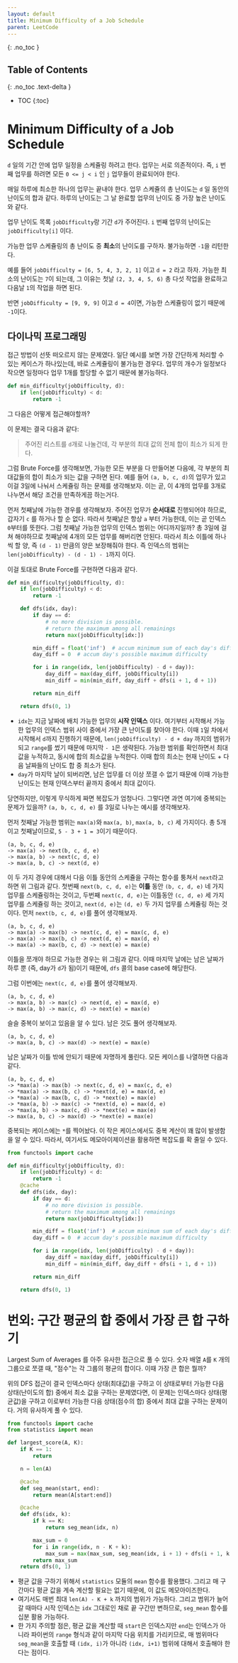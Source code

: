 ```yaml
---
layout: default
title: Minimum Difficulty of a Job Schedule
parent: LeetCode
---
```


{: .no_toc }
## Table of Contents
{: .no_toc .text-delta }
- TOC
{:toc}

# Minimum Difficulty of a Job Schedule
 `d` 일의 기간 안에 업무 일정을 스케쥴링 하려고 한다. 업무는 서로
 의존적이다. 즉, `i` 번째 업무를 하려면 모든 `0 <= j < i` 인 `j`
 업무들이 완료되어야 한다.

 매일 하루에 최소한 하나의 업무는 끝내야 한다. 업무 스케쥴의 총
 난이도는 `d` 일 동안의 난이도의 합과 같다. 하루의 난이도는 그 날
 완료할 업무의 난이도 중 가장 높은 난이도와 같다.

 업무 난이도 목록 `jobDifficulty`랑 기간 `d`가 주어진다. `i` 번째
 업무의 난이도는 `jobDifficulty[i]` 이다.

 가능한 업무 스케쥴링의 총 난이도 중 **최소**의 난이도를
 구하자. 불가능하면 `-1`을 리턴한다.

 예를 들어 `jobDifficulty = [6, 5, 4, 3, 2, 1]` 이고 `d = 2` 라고
 하자. 가능한 최소의 난이도는 `7`이 되는데, 그 이유는 첫날 `(2, 3, 4,
 5, 6)` 총 다섯 작업을 완료하고 다음날 `1`의 작업을 하면 된다.

 반면 `jobDifficulty = [9, 9, 9]` 이고 `d = 4`이면, 가능한 스케쥴링이
 없기 때문에 `-1`이다.

## 다이나믹 프로그래밍
 접근 방법이 선뜻 떠오르지 않는 문제였다. 일단 예시를 보면 가장
 간단하게 처리할 수 있는 케이스가 하나있는데, 바로 스케쥴링이 불가능한
 경우다. 업무의 개수가 일정보다 작으면 일정마다 업무 1개를 할당할 수
 없기 때문에 불가능하다.

```python
def min_difficulty(jobDifficulty, d):
    if len(jobDifficulty) < d:
        return -1
```

 그 다음은 어떻게 접근해야할까?

 이 문제는 결국 다음과 같다:

> 주어진 리스트를 `d`개로 나눌건데, 각 부분의 최대 값의 전체 합이
> 최소가 되게 한다.

 그럼 Brute Force를 생각해보면, 가능한 모든 부분을 다 만들어본 다음에,
 각 부분의 최대값들의 합이 최소가 되는 값을 구하면 된다. 예를 들어
 `(a, b, c, d)`의 업무가 있고 이걸 3일에 나눠서 스케쥴링 하는 문제를
 생각해보자. 이는 곧, 이 4개의 업무를 3개로 나누면서 해당 조건을
 만족하게끔 하는거다.

 먼저 첫째날에 가능한 경우를 생각해보자. 주어진 업무가 **순서대로**
 진행되어야 하므로, 갑자기 `c` 를 하거나 할 순 없다. 따라서 첫째날은
 항상 `a` 부터 가능한데, 이는 곧 인덱스 `0`부터를 뜻한다. 그럼 첫째날
 가능한 업무의 인덱스 범위는 어디까지일까? 총 3일에 걸쳐 해야하므로
 첫째날에 4개의 모든 업무를 해버리면 안된다. 따라서 최소 이틀에 하나
 씩 할 양, 즉 `(d - 1)` 만큼의 양은 보장해줘야 한다. 즉 인덱스의
 범위는 `len(jobDifficulty) - (d - 1) - 1`까지 이다.

 이걸 토대로 Brute Force를 구현하면 다음과 같다.

```python
def min_difficulty(jobDifficulty, d):
    if len(jobDifficulty) < d:
        return -1

    def dfs(idx, day):
        if day == d:
            # no more division is possible.
            # return the maximum among all remainings
            return max(jobDifficulty[idx:])

        min_diff = float('inf')  # accum minimum sum of each day's difficulties
        day_diff = 0  # accum day's possible maximum difficulty

        for i in range(idx, len(jobDifficulty) - d + day)):
            day_diff = max(day_diff, jobDifficulty[i])
            min_diff = min(min_diff, day_diff + dfs(i + 1, d + 1))

        return min_diff

    return dfs(0, 1)
```
 - `idx`는 지금 날짜에 배치 가능한 업무의 **시작 인덱스**
   이다. 여기부터 시작해서 가능한 업무의 인덱스 범위 사이 중에서 가장
   큰 난이도를 찾아야 한다. 이때 `1`일 차에서 시작해서 `d`까지
   진행하기 때문에, `len(jobDifficulty) - d + day` 까지의 범위가 되고
   `range`를 썼기 때문에 마지막 `- 1`은 생략된다. 가능한 범위를
   확인하면서 최대값을 누적하고, 동시에 합의 최소값을 누적한다. 이때
   합의 최소는 현재 난이도 + 다음 날짜들의 난이도 합 중 최소가 된다.
 - `day`가 마지막 날이 되버리면, 남은 업무를 더 이상 쪼갤 수 없기
   때문에 이때 가능한 난이도는 현재 인덱스부터 끝까지 중에서 최대
   값이다.

 당연하지만, 이렇게 무식하게 짜면 복잡도가 엄청나다. 그렇다면 과연
 여기에 중복되는 문제가 있을까? `(a, b, c, d, e)` 를 3일로 나누는
 예시를 생각해보자.

 먼저 첫째날 가능한 범위는 `max(a)`와 `max(a, b)`, `max(a, b, c)` 세
 가지이다. 총 5개이고 첫째날이므로, `5 - 3 + 1 = 3`이기 때문이다.

```
(a, b, c, d, e)
-> max(a) -> next(b, c, d, e)
-> max(a, b) -> next(c, d, e)
-> max(a, b, c) -> next(d, e)
```

 이 두 가지 경우에 대해서 다음 이틀 동안의 스케쥴을 구하는 함수를
 퉁쳐서 `next`라고 하면 위 그림과 같다. 첫번째 `next(b, c, d, e)`는
 **이틀** 동안 `(b, c, d, e)` 네 가지 업무를 스케쥴링하는 것이고,
 두번째 `next(c, d, e)`는 이틀동안 `(c, d, e)` 세 가지 업무를 스케쥴링
 하는 것이고, `next(d, e)`는 `(d, e)` 두 가지 업무를 스케쥴링 하는
 것이다. 먼저 `next(b, c, d, e)`를 풀어 생각해보자.

```
(a, b, c, d, e)
-> max(a) -> max(b) -> next(c, d, e) = max(c, d, e)
-> max(a) -> max(b, c) -> next(d, e) = max(d, e)
-> max(a) -> max(b, c, d) -> next(e) = max(e)
```

 이틀을 쪼개야 하므로 가능한 경우는 위 그림과 같다. 이때 마지막 날에는
 남은 날짜가 하루 뿐 (즉, day가 `d`가 됨)이기 때문에, `dfs` 콜의 base
 case에 해당한다.

 그럼 이번에는 `next(c, d, e)`를 풀어 생각해보자.

```
(a, b, c, d, e)
-> max(a, b) -> max(c) -> next(d, e) = max(d, e)
-> max(a, b) -> max(c, d) -> next(e) = max(e)
```

 슬슬 중복이 보이고 있음을 알 수 있다. 남은 것도 풀어 생각해보자.

```
(a, b, c, d, e)
-> max(a, b, c) -> max(d) -> next(e) = max(e)
```

 남은 날짜가 이틀 밖에 안되기 때문에 자명하게 풀린다. 모든 케이스를
 나열하면 다음과 같다.

```
(a, b, c, d, e)
-> *max(a) -> max(b) -> next(c, d, e) = max(c, d, e)
-> *max(a) -> max(b, c) -> *next(d, e) = max(d, e)
-> *max(a) -> max(b, c, d) -> *next(e) = max(e)
-> *max(a, b) -> max(c) -> *next(d, e) = max(d, e)
-> *max(a, b) -> max(c, d) -> *next(e) = max(e)
-> max(a, b, c) -> max(d) -> *next(e) = max(e)
```

 중복되는 케이스에는 `*`를 찍어놨다. 이 작은 케이스에서도 중복 계산이
 꽤 많이 발생함을 알 수 있다. 따라서, 여기서도 메모아이제이션을
 활용하면 복잡도를 확 줄일 수 있다.

```python
from functools import cache

def min_difficulty(jobDifficulty, d):
    if len(jobDifficulty) < d:
        return -1
    @cache
    def dfs(idx, day):
        if day == d:
            # no more division is possible.
            # return the maximum among all remainings
            return max(jobDifficulty[idx:])

        min_diff = float('inf')  # accum minimum sum of each day's difficulties
        day_diff = 0  # accum day's possible maximum difficulty

        for i in range(idx, len(jobDifficulty) - d + day)):
            day_diff = max(day_diff, jobDifficulty[i])
            min_diff = min(min_diff, day_diff + dfs(i + 1, d + 1))

        return min_diff

    return dfs(0, 1)
```


# 번외: 구간 평균의 합 중에서 가장 큰 합 구하기
 Largest Sum of Averages 를 아주 유사한 접근으로 풀 수 있다. 숫자 배열
 `A`를 `K` 개의 그룹으로 쪼갤 때, "점수"는 각 그룹의 평균의
 합이다. 이때 가장 큰 합은 뭘까?

 위의 DFS 접근이 결국 인덱스마다 상태(최대값)을 구하고 이 상태로부터
 가능한 다음 상태(난이도의 합) 중에서 최소 값을 구하는 문제였다면, 이
 문제는 인덱스마다 상태(평균값)을 구하고 이로부터 가능한 다음
 상태(점수의 합) 중에서 최대 값을 구하는 문제이다. 거의 유사하게 풀 수
 있다.

```python
from functools import cache
from statistics import mean

def largest_score(A, K):
    if K == 1:
        return

    n = len(A)

    @cache
    def seg_mean(start, end):
        return mean(A[start:end])

    @cache
    def dfs(idx, k):
        if k == K:
            return seg_mean(idx, n)

        max_sum = 0
        for i in range(idx, n - K + k):
            max_sum = max(max_sum, seg_mean(idx, i + 1) + dfs(i + 1, k + 1))
        return max_sum
    return dfs(0, 1)
```
 - 평균 값을 구하기 위해서 `statistics` 모듈의 `mean` 함수를
   활용했다. 그리고 매 구간마다 평균 값을 계속 계산할 필요는 없기
   때문에, 이 값도 메모아이즈한다.
 - 여기서도 매번 최대 `len(A) - K + k` 까지의 범위가 가능하다. 그리고
   범위가 늘어갈 때마다 시작 인덱스는 `idx` 그대로인 채로 끝 구간만
   변하므로, `seg_mean` 함수를 십분 활용 가능하다.
 - 한 가지 주의할 점은, 평균 값을 계산할 때 `start`은 인덱스지만
   `end`는 인덱스가 아니라 파이썬의 `range` 형식과 같이 마지막 다음
   위치를 가리키므로, 매 범위마다 `seg_mean`을 호출할 때 `(idx, i)`가
   아니라 `(idx, i+1)` 범위에 대해서 호출해야 한다는 점이다.
